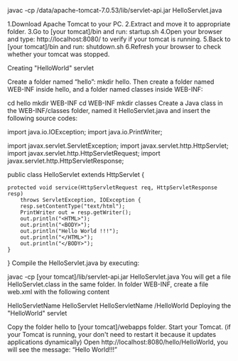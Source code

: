 javac -cp /data/apache-tomcat-7.0.53/lib/servlet-api.jar HelloServlet.java

1.Download Apache Tomcat to your PC.
2.Extract and move it to appropriate folder.
3.Go to [your tomcat]/bin and run: startup.sh
4.Open your browser and type: http://localhost:8080/ to verify if your tomcat is running.
5.Back to [your tomcat]/bin and run: shutdown.sh
6.Refresh your browser to check whether your tomcat was stopped.


Creating "HelloWorld" servlet

Create a folder named “hello”: mkdir hello.
Then create a folder named WEB-INF inside hello, and a folder named classes inside WEB-INF:

cd hello
mkdir WEB-INF
cd WEB-INF
mkdir classes
Create a Java class in the WEB-INF/classes folder, named it HelloServlet.java and insert the following source codes: 

import java.io.IOException;
import java.io.PrintWriter;
 
import javax.servlet.ServletException;
import javax.servlet.http.HttpServlet;
import javax.servlet.http.HttpServletRequest;
import javax.servlet.http.HttpServletResponse;
 
public class HelloServlet extends HttpServlet {
 
	protected void service(HttpServletRequest req, HttpServletResponse resp)
	    throws ServletException, IOException {
	    resp.setContentType("text/html");
	    PrintWriter out = resp.getWriter();		
	    out.println("<HTML>");
	    out.println("<BODY>");
	    out.println("Hello World !!!");
	    out.println("</HTML>");
	    out.println("</BODY>");
	}
 
}
Compile the HelloServlet.java by executing: 

javac -cp [your tomcat]/lib/servlet-api.jar HelloServlet.java
You will get a file HelloServlet.class in the same folder.
In folder WEB-INF, create a file web.xml with the following content 

<web-app>
    <servlet>
              <servlet-name>HelloServletName</servlet-name>
              <servlet-class>HelloServlet</servlet-class>
     </servlet>
     <servlet-mapping>
             <servlet-name>HelloServletName</servlet-name>
             <url-pattern>/HelloWorld</url-pattern>
     </servlet-mapping>
</web-app>
Deploying the "HelloWorld" servlet

Copy the folder hello to [your tomcat]/webapps folder.
Start your Tomcat. (if your Tomcat is running, your don't need to restart it because it updates applications dynamically)
Open http://localhost:8080/hello/HelloWorld, you will see the message: “Hello World!!!” 
